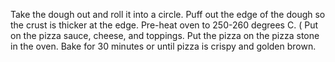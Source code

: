Take the dough out and roll it into a circle. 
Puff out the edge of the dough so the crust is thicker at the edge. 
Pre-heat oven to 250-260 degrees C. ( 
Put on the pizza sauce, cheese, and toppings. 
Put the pizza on the pizza stone in the oven. 
Bake for 30 minutes or until pizza is crispy and golden brown. 